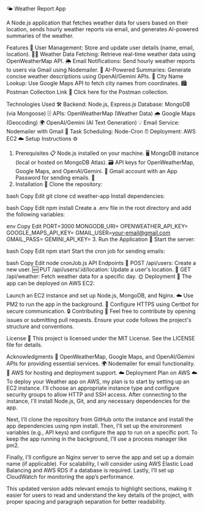 🌤️ Weather Report App

A Node.js application that fetches weather data for users based on their location, sends hourly weather reports via email, and generates AI-powered summaries of the weather.

Features 🌟
User Management: Store and update user details (name, email, location). 🧑‍💻
Weather Data Fetching: Retrieve real-time weather data using OpenWeatherMap API. 🌦️
Email Notifications: Send hourly weather reports to users via Gmail using Nodemailer. 📧
AI-Powered Summaries: Generate concise weather descriptions using OpenAI/Gemini APIs. 🤖
City Name Lookup: Use Google Maps API to fetch city names from coordinates. 🏙️
Postman Collection Link 🔗
Click here for the Postman collection.

Technologies Used 🛠️
Backend: Node.js, Express.js
Database: MongoDB (via Mongoose) 🗄️
APIs:
OpenWeatherMap (Weather Data) 🌧️
Google Maps (Geocoding) 🌍
OpenAI/Gemini (AI Text Generation) 💡
Email Service: Nodemailer with Gmail 📧
Task Scheduling: Node-Cron ⏰
Deployment: AWS EC2 ☁️
Setup Instructions ⚙️
1. Prerequisites 📋
Node.js installed on your machine. 🖥️
MongoDB instance (local or hosted on MongoDB Atlas). 🗃️
API keys for OpenWeatherMap, Google Maps, and OpenAI/Gemini. 🔑
Gmail account with an App Password for sending emails. 🔐
2. Installation 🔽
Clone the repository:

bash
Copy
Edit
git clone <repository-url>
cd weather-app
Install dependencies:

bash
Copy
Edit
npm install
Create a .env file in the root directory and add the following variables:

env
Copy
Edit
PORT=3000
MONGODB_URI=<your-mongodb-uri>
OPENWEATHER_API_KEY=<your-openweathermap-api-key>
GOOGLE_MAPS_API_KEY=<your-google-maps-api-key>
GMAIL_USER=<your-email@gmail.com>
GMAIL_PASS=<your-app-password>
GEMINI_API_KEY=<your-openai-api-key>
3. Run the Application 🚀
Start the server:

bash
Copy
Edit
npm start
Start the cron job for sending emails:

bash
Copy
Edit
node cronJob.js
API Endpoints 📡
POST /api/users: Create a new user. 🆕
PUT /api/users/:id/location: Update a user's location. 📍
GET /api/weather: Fetch weather data for a specific day. 🌞
Deployment 🚀
The app can be deployed on AWS EC2:

Launch an EC2 instance and set up Node.js, MongoDB, and Nginx. ☁️
Use PM2 to run the app in the background. 🔄
Configure HTTPS using Certbot for secure communication. 🔒
Contributing 🤝
Feel free to contribute by opening issues or submitting pull requests. Ensure your code follows the project's structure and conventions.

License 📜
This project is licensed under the MIT License. See the LICENSE file for details.

Acknowledgments 🙏
OpenWeatherMap, Google Maps, and OpenAI/Gemini APIs for providing essential services. 🌍
Nodemailer for email functionality. 📧
AWS for hosting and deployment support. ☁️
Deployment Plan on AWS ☁️
To deploy your Weather app on AWS, my plan is to start by setting up an EC2 instance. I'll choose an appropriate instance type and configure security groups to allow HTTP and SSH access. After connecting to the instance, I'll install Node.js, Git, and any necessary dependencies for the app.

Next, I'll clone the repository from GitHub onto the instance and install the app dependencies using npm install. Then, I'll set up the environment variables (e.g., API keys) and configure the app to run on a specific port. To keep the app running in the background, I'll use a process manager like pm2.

Finally, I'll configure an Nginx server to serve the app and set up a domain name (if applicable). For scalability, I will consider using AWS Elastic Load Balancing and AWS RDS if a database is required. Lastly, I'll set up CloudWatch for monitoring the app’s performance.

This updated version adds relevant emojis to highlight sections, making it easier for users to read and understand the key details of the project, with proper spacing and paragraph separation for better readability.







